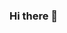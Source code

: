 ### Hi there 👋

<!--
**Thntr/Thntr** is a ✨ _special_ ✨ repository because its `README.md` (this file) appears on your GitHub profile.


- :1234: :mage: :computer: I’m currently working on ... Automating scraping!
- :exploding_head: :collision: I’m currently learning ... Bug bounty & ethical hacking! :shipit:
- 👯 I’m looking to collaborate on ... With anybody who's has an innovating heart!
- 🤔 I’m looking for help with ... Whatever you can suggest, I'm thankfull by every feedback!
- 💬 Ask me about ...
- 📫 How to reach me: ...
- 😄 Pronouns: ...
- ⚡ Fun fact: ... 
-->

